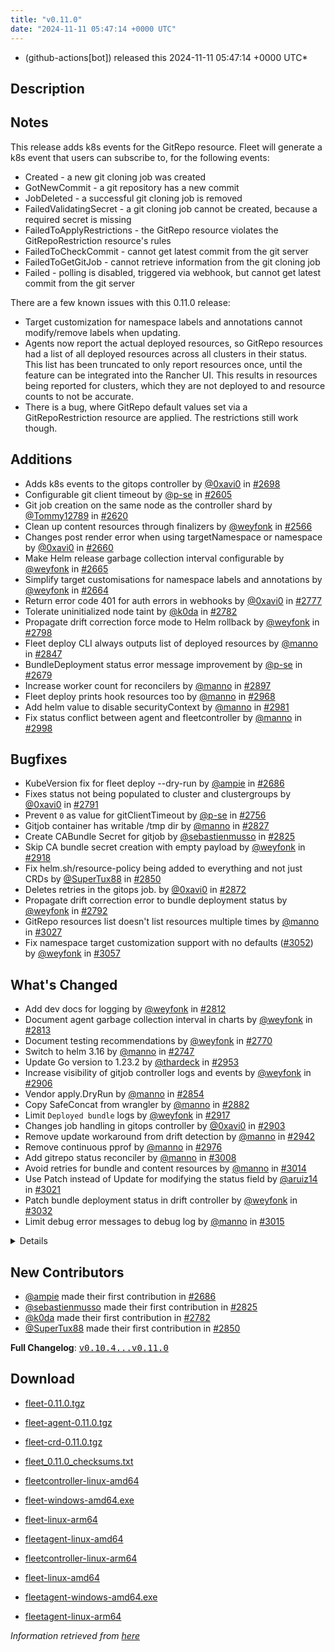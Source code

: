 ```yaml
---
title: "v0.11.0"
date: "2024-11-11 05:47:14 +0000 UTC"
---
```



* (github-actions[bot]) released this 2024-11-11 05:47:14 +0000 UTC*



## Description


<h2>Notes</h2>
<p>This release adds k8s events for the GitRepo resource. Fleet will generate a k8s event that users can subscribe to, for the following events:</p>
<ul>
<li>Created - a new git cloning job was created</li>
<li>GotNewCommit - a git repository has a new commit</li>
<li>JobDeleted - a successful git cloning job is removed</li>
<li>FailedValidatingSecret - a git cloning job cannot be created, because a required secret is missing</li>
<li>FailedToApplyRestrictions - the GitRepo resource violates the GitRepoRestriction resource's rules</li>
<li>FailedToCheckCommit - cannot get latest commit from the git server</li>
<li>FailedToGetGitJob - cannot retrieve information from the git cloning job</li>
<li>Failed - polling is disabled, triggered via webhook, but cannot get latest commit from the git server</li>
</ul>
<p>There are a few known issues with this 0.11.0 release:</p>
<ul>
<li>Target customization for namespace labels and annotations cannot modify/remove labels when updating.</li>
<li>Agents now report the actual deployed resources, so GitRepo resources had a list of all deployed resources across all clusters in their status. This list has been truncated to only report resources once, until the feature can be integrated into the Rancher UI. This results in resources being reported for clusters, which they are not deployed to and resource counts to not  be accurate.</li>
<li>There is a bug, where GitRepo default values set via a GitRepoRestriction resource are applied. The restrictions still work though.</li>
</ul>
<h2>Additions</h2>
<ul>
<li>Adds k8s events to the gitops controller by <a class="user-mention notranslate" data-hovercard-type="user" data-hovercard-url="/users/0xavi0/hovercard" data-octo-click="hovercard-link-click" data-octo-dimensions="link_type:self" href="https://github.com/0xavi0">@0xavi0</a> in <a class="issue-link js-issue-link" data-error-text="Failed to load title" data-id="2447866381" data-permission-text="Title is private" data-url="https://github.com/rancher/fleet/issues/2698" data-hovercard-type="pull_request" data-hovercard-url="/rancher/fleet/pull/2698/hovercard" href="https://github.com/rancher/fleet/pull/2698">#2698</a></li>
<li>Configurable git client timeout by <a class="user-mention notranslate" data-hovercard-type="user" data-hovercard-url="/users/p-se/hovercard" data-octo-click="hovercard-link-click" data-octo-dimensions="link_type:self" href="https://github.com/p-se">@p-se</a> in <a class="issue-link js-issue-link" data-error-text="Failed to load title" data-id="2392040902" data-permission-text="Title is private" data-url="https://github.com/rancher/fleet/issues/2605" data-hovercard-type="pull_request" data-hovercard-url="/rancher/fleet/pull/2605/hovercard" href="https://github.com/rancher/fleet/pull/2605">#2605</a></li>
<li>Git job creation on the same node as the controller shard by <a class="user-mention notranslate" data-hovercard-type="user" data-hovercard-url="/users/Tommy12789/hovercard" data-octo-click="hovercard-link-click" data-octo-dimensions="link_type:self" href="https://github.com/Tommy12789">@Tommy12789</a> in <a class="issue-link js-issue-link" data-error-text="Failed to load title" data-id="2395918620" data-permission-text="Title is private" data-url="https://github.com/rancher/fleet/issues/2620" data-hovercard-type="pull_request" data-hovercard-url="/rancher/fleet/pull/2620/hovercard" href="https://github.com/rancher/fleet/pull/2620">#2620</a></li>
<li>Clean up content resources through finalizers by <a class="user-mention notranslate" data-hovercard-type="user" data-hovercard-url="/users/weyfonk/hovercard" data-octo-click="hovercard-link-click" data-octo-dimensions="link_type:self" href="https://github.com/weyfonk">@weyfonk</a> in <a class="issue-link js-issue-link" data-error-text="Failed to load title" data-id="2383800098" data-permission-text="Title is private" data-url="https://github.com/rancher/fleet/issues/2566" data-hovercard-type="pull_request" data-hovercard-url="/rancher/fleet/pull/2566/hovercard" href="https://github.com/rancher/fleet/pull/2566">#2566</a></li>
<li>Changes post render error when using targetNamespace or namespace by <a class="user-mention notranslate" data-hovercard-type="user" data-hovercard-url="/users/0xavi0/hovercard" data-octo-click="hovercard-link-click" data-octo-dimensions="link_type:self" href="https://github.com/0xavi0">@0xavi0</a> in <a class="issue-link js-issue-link" data-error-text="Failed to load title" data-id="2423216032" data-permission-text="Title is private" data-url="https://github.com/rancher/fleet/issues/2660" data-hovercard-type="pull_request" data-hovercard-url="/rancher/fleet/pull/2660/hovercard" href="https://github.com/rancher/fleet/pull/2660">#2660</a></li>
<li>Make Helm release garbage collection interval configurable by <a class="user-mention notranslate" data-hovercard-type="user" data-hovercard-url="/users/weyfonk/hovercard" data-octo-click="hovercard-link-click" data-octo-dimensions="link_type:self" href="https://github.com/weyfonk">@weyfonk</a> in <a class="issue-link js-issue-link" data-error-text="Failed to load title" data-id="2424753192" data-permission-text="Title is private" data-url="https://github.com/rancher/fleet/issues/2665" data-hovercard-type="pull_request" data-hovercard-url="/rancher/fleet/pull/2665/hovercard" href="https://github.com/rancher/fleet/pull/2665">#2665</a></li>
<li>Simplify target customisations for namespace labels and annotations by <a class="user-mention notranslate" data-hovercard-type="user" data-hovercard-url="/users/weyfonk/hovercard" data-octo-click="hovercard-link-click" data-octo-dimensions="link_type:self" href="https://github.com/weyfonk">@weyfonk</a> in <a class="issue-link js-issue-link" data-error-text="Failed to load title" data-id="2424702525" data-permission-text="Title is private" data-url="https://github.com/rancher/fleet/issues/2664" data-hovercard-type="pull_request" data-hovercard-url="/rancher/fleet/pull/2664/hovercard" href="https://github.com/rancher/fleet/pull/2664">#2664</a></li>
<li>Return error code 401 for auth errors in webhooks by <a class="user-mention notranslate" data-hovercard-type="user" data-hovercard-url="/users/0xavi0/hovercard" data-octo-click="hovercard-link-click" data-octo-dimensions="link_type:self" href="https://github.com/0xavi0">@0xavi0</a> in <a class="issue-link js-issue-link" data-error-text="Failed to load title" data-id="2487019515" data-permission-text="Title is private" data-url="https://github.com/rancher/fleet/issues/2777" data-hovercard-type="pull_request" data-hovercard-url="/rancher/fleet/pull/2777/hovercard" href="https://github.com/rancher/fleet/pull/2777">#2777</a></li>
<li>Tolerate uninitialized node taint by <a class="user-mention notranslate" data-hovercard-type="user" data-hovercard-url="/users/k0da/hovercard" data-octo-click="hovercard-link-click" data-octo-dimensions="link_type:self" href="https://github.com/k0da">@k0da</a> in <a class="issue-link js-issue-link" data-error-text="Failed to load title" data-id="2491666483" data-permission-text="Title is private" data-url="https://github.com/rancher/fleet/issues/2782" data-hovercard-type="pull_request" data-hovercard-url="/rancher/fleet/pull/2782/hovercard" href="https://github.com/rancher/fleet/pull/2782">#2782</a></li>
<li>Propagate drift correction force mode to Helm rollback by <a class="user-mention notranslate" data-hovercard-type="user" data-hovercard-url="/users/weyfonk/hovercard" data-octo-click="hovercard-link-click" data-octo-dimensions="link_type:self" href="https://github.com/weyfonk">@weyfonk</a> in <a class="issue-link js-issue-link" data-error-text="Failed to load title" data-id="2503152105" data-permission-text="Title is private" data-url="https://github.com/rancher/fleet/issues/2798" data-hovercard-type="pull_request" data-hovercard-url="/rancher/fleet/pull/2798/hovercard" href="https://github.com/rancher/fleet/pull/2798">#2798</a></li>
<li>Fleet deploy CLI always outputs list of deployed resources by <a class="user-mention notranslate" data-hovercard-type="user" data-hovercard-url="/users/manno/hovercard" data-octo-click="hovercard-link-click" data-octo-dimensions="link_type:self" href="https://github.com/manno">@manno</a> in <a class="issue-link js-issue-link" data-error-text="Failed to load title" data-id="2524860402" data-permission-text="Title is private" data-url="https://github.com/rancher/fleet/issues/2847" data-hovercard-type="pull_request" data-hovercard-url="/rancher/fleet/pull/2847/hovercard" href="https://github.com/rancher/fleet/pull/2847">#2847</a></li>
<li>BundleDeployment status error message improvement  by <a class="user-mention notranslate" data-hovercard-type="user" data-hovercard-url="/users/p-se/hovercard" data-octo-click="hovercard-link-click" data-octo-dimensions="link_type:self" href="https://github.com/p-se">@p-se</a> in <a class="issue-link js-issue-link" data-error-text="Failed to load title" data-id="2429306432" data-permission-text="Title is private" data-url="https://github.com/rancher/fleet/issues/2679" data-hovercard-type="pull_request" data-hovercard-url="/rancher/fleet/pull/2679/hovercard" href="https://github.com/rancher/fleet/pull/2679">#2679</a></li>
<li>Increase worker count for reconcilers by <a class="user-mention notranslate" data-hovercard-type="user" data-hovercard-url="/users/manno/hovercard" data-octo-click="hovercard-link-click" data-octo-dimensions="link_type:self" href="https://github.com/manno">@manno</a> in <a class="issue-link js-issue-link" data-error-text="Failed to load title" data-id="2547690642" data-permission-text="Title is private" data-url="https://github.com/rancher/fleet/issues/2897" data-hovercard-type="pull_request" data-hovercard-url="/rancher/fleet/pull/2897/hovercard" href="https://github.com/rancher/fleet/pull/2897">#2897</a></li>
<li>Fleet deploy prints hook resources too by <a class="user-mention notranslate" data-hovercard-type="user" data-hovercard-url="/users/manno/hovercard" data-octo-click="hovercard-link-click" data-octo-dimensions="link_type:self" href="https://github.com/manno">@manno</a> in <a class="issue-link js-issue-link" data-error-text="Failed to load title" data-id="2602050059" data-permission-text="Title is private" data-url="https://github.com/rancher/fleet/issues/2968" data-hovercard-type="pull_request" data-hovercard-url="/rancher/fleet/pull/2968/hovercard" href="https://github.com/rancher/fleet/pull/2968">#2968</a></li>
<li>Add helm value to disable securityContext by <a class="user-mention notranslate" data-hovercard-type="user" data-hovercard-url="/users/manno/hovercard" data-octo-click="hovercard-link-click" data-octo-dimensions="link_type:self" href="https://github.com/manno">@manno</a> in <a class="issue-link js-issue-link" data-error-text="Failed to load title" data-id="2605965576" data-permission-text="Title is private" data-url="https://github.com/rancher/fleet/issues/2981" data-hovercard-type="pull_request" data-hovercard-url="/rancher/fleet/pull/2981/hovercard" href="https://github.com/rancher/fleet/pull/2981">#2981</a></li>
<li>Fix status conflict between agent and fleetcontroller by <a class="user-mention notranslate" data-hovercard-type="user" data-hovercard-url="/users/manno/hovercard" data-octo-click="hovercard-link-click" data-octo-dimensions="link_type:self" href="https://github.com/manno">@manno</a> in <a class="issue-link js-issue-link" data-error-text="Failed to load title" data-id="2611282774" data-permission-text="Title is private" data-url="https://github.com/rancher/fleet/issues/2998" data-hovercard-type="pull_request" data-hovercard-url="/rancher/fleet/pull/2998/hovercard" href="https://github.com/rancher/fleet/pull/2998">#2998</a></li>
</ul>
<h2>Bugfixes</h2>
<ul>
<li>KubeVersion fix for fleet deploy --dry-run by <a class="user-mention notranslate" data-hovercard-type="user" data-hovercard-url="/users/ampie/hovercard" data-octo-click="hovercard-link-click" data-octo-dimensions="link_type:self" href="https://github.com/ampie">@ampie</a> in <a class="issue-link js-issue-link" data-error-text="Failed to load title" data-id="2432133319" data-permission-text="Title is private" data-url="https://github.com/rancher/fleet/issues/2686" data-hovercard-type="pull_request" data-hovercard-url="/rancher/fleet/pull/2686/hovercard" href="https://github.com/rancher/fleet/pull/2686">#2686</a></li>
<li>Fixes status not being populated to cluster and clustergroups by <a class="user-mention notranslate" data-hovercard-type="user" data-hovercard-url="/users/0xavi0/hovercard" data-octo-click="hovercard-link-click" data-octo-dimensions="link_type:self" href="https://github.com/0xavi0">@0xavi0</a> in <a class="issue-link js-issue-link" data-error-text="Failed to load title" data-id="2494084260" data-permission-text="Title is private" data-url="https://github.com/rancher/fleet/issues/2791" data-hovercard-type="pull_request" data-hovercard-url="/rancher/fleet/pull/2791/hovercard" href="https://github.com/rancher/fleet/pull/2791">#2791</a></li>
<li>Prevent <code>0</code> as value for gitClientTimeout by <a class="user-mention notranslate" data-hovercard-type="user" data-hovercard-url="/users/p-se/hovercard" data-octo-click="hovercard-link-click" data-octo-dimensions="link_type:self" href="https://github.com/p-se">@p-se</a> in <a class="issue-link js-issue-link" data-error-text="Failed to load title" data-id="2475723086" data-permission-text="Title is private" data-url="https://github.com/rancher/fleet/issues/2756" data-hovercard-type="pull_request" data-hovercard-url="/rancher/fleet/pull/2756/hovercard" href="https://github.com/rancher/fleet/pull/2756">#2756</a></li>
<li>Gitjob container has writable /tmp dir by <a class="user-mention notranslate" data-hovercard-type="user" data-hovercard-url="/users/manno/hovercard" data-octo-click="hovercard-link-click" data-octo-dimensions="link_type:self" href="https://github.com/manno">@manno</a> in <a class="issue-link js-issue-link" data-error-text="Failed to load title" data-id="2519204043" data-permission-text="Title is private" data-url="https://github.com/rancher/fleet/issues/2827" data-hovercard-type="pull_request" data-hovercard-url="/rancher/fleet/pull/2827/hovercard" href="https://github.com/rancher/fleet/pull/2827">#2827</a></li>
<li>Create CABundle Secret for gitjob by <a class="user-mention notranslate" data-hovercard-type="user" data-hovercard-url="/users/sebastienmusso/hovercard" data-octo-click="hovercard-link-click" data-octo-dimensions="link_type:self" href="https://github.com/sebastienmusso">@sebastienmusso</a> in <a class="issue-link js-issue-link" data-error-text="Failed to load title" data-id="2519030090" data-permission-text="Title is private" data-url="https://github.com/rancher/fleet/issues/2825" data-hovercard-type="pull_request" data-hovercard-url="/rancher/fleet/pull/2825/hovercard" href="https://github.com/rancher/fleet/pull/2825">#2825</a></li>
<li>Skip CA bundle secret creation with empty payload by <a class="user-mention notranslate" data-hovercard-type="user" data-hovercard-url="/users/weyfonk/hovercard" data-octo-click="hovercard-link-click" data-octo-dimensions="link_type:self" href="https://github.com/weyfonk">@weyfonk</a> in <a class="issue-link js-issue-link" data-error-text="Failed to load title" data-id="2556756240" data-permission-text="Title is private" data-url="https://github.com/rancher/fleet/issues/2918" data-hovercard-type="pull_request" data-hovercard-url="/rancher/fleet/pull/2918/hovercard" href="https://github.com/rancher/fleet/pull/2918">#2918</a></li>
<li>Fix helm.sh/resource-policy being added to everything and not just CRDs by <a class="user-mention notranslate" data-hovercard-type="user" data-hovercard-url="/users/SuperTux88/hovercard" data-octo-click="hovercard-link-click" data-octo-dimensions="link_type:self" href="https://github.com/SuperTux88">@SuperTux88</a> in <a class="issue-link js-issue-link" data-error-text="Failed to load title" data-id="2527295539" data-permission-text="Title is private" data-url="https://github.com/rancher/fleet/issues/2850" data-hovercard-type="pull_request" data-hovercard-url="/rancher/fleet/pull/2850/hovercard" href="https://github.com/rancher/fleet/pull/2850">#2850</a></li>
<li>Deletes retries in the gitops job. by <a class="user-mention notranslate" data-hovercard-type="user" data-hovercard-url="/users/0xavi0/hovercard" data-octo-click="hovercard-link-click" data-octo-dimensions="link_type:self" href="https://github.com/0xavi0">@0xavi0</a> in <a class="issue-link js-issue-link" data-error-text="Failed to load title" data-id="2533220930" data-permission-text="Title is private" data-url="https://github.com/rancher/fleet/issues/2872" data-hovercard-type="pull_request" data-hovercard-url="/rancher/fleet/pull/2872/hovercard" href="https://github.com/rancher/fleet/pull/2872">#2872</a></li>
<li>Propagate drift correction error to bundle deployment status by <a class="user-mention notranslate" data-hovercard-type="user" data-hovercard-url="/users/weyfonk/hovercard" data-octo-click="hovercard-link-click" data-octo-dimensions="link_type:self" href="https://github.com/weyfonk">@weyfonk</a> in <a class="issue-link js-issue-link" data-error-text="Failed to load title" data-id="2494203995" data-permission-text="Title is private" data-url="https://github.com/rancher/fleet/issues/2792" data-hovercard-type="pull_request" data-hovercard-url="/rancher/fleet/pull/2792/hovercard" href="https://github.com/rancher/fleet/pull/2792">#2792</a></li>
<li>GitRepo resources list doesn't list resources multiple times by <a class="user-mention notranslate" data-hovercard-type="user" data-hovercard-url="/users/manno/hovercard" data-octo-click="hovercard-link-click" data-octo-dimensions="link_type:self" href="https://github.com/manno">@manno</a> in <a class="issue-link js-issue-link" data-error-text="Failed to load title" data-id="2621543929" data-permission-text="Title is private" data-url="https://github.com/rancher/fleet/issues/3027" data-hovercard-type="pull_request" data-hovercard-url="/rancher/fleet/pull/3027/hovercard" href="https://github.com/rancher/fleet/pull/3027">#3027</a></li>
<li>Fix namespace target customization support with no defaults (<a class="issue-link js-issue-link" data-error-text="Failed to load title" data-id="2637994085" data-permission-text="Title is private" data-url="https://github.com/rancher/fleet/issues/3052" data-hovercard-type="pull_request" data-hovercard-url="/rancher/fleet/pull/3052/hovercard" href="https://github.com/rancher/fleet/pull/3052">#3052</a>) by <a class="user-mention notranslate" data-hovercard-type="user" data-hovercard-url="/users/weyfonk/hovercard" data-octo-click="hovercard-link-click" data-octo-dimensions="link_type:self" href="https://github.com/weyfonk">@weyfonk</a> in <a class="issue-link js-issue-link" data-error-text="Failed to load title" data-id="2641729717" data-permission-text="Title is private" data-url="https://github.com/rancher/fleet/issues/3057" data-hovercard-type="pull_request" data-hovercard-url="/rancher/fleet/pull/3057/hovercard" href="https://github.com/rancher/fleet/pull/3057">#3057</a></li>
</ul>
<h2>What's Changed</h2>
<ul>
<li>Add dev docs for logging by <a class="user-mention notranslate" data-hovercard-type="user" data-hovercard-url="/users/weyfonk/hovercard" data-octo-click="hovercard-link-click" data-octo-dimensions="link_type:self" href="https://github.com/weyfonk">@weyfonk</a> in <a class="issue-link js-issue-link" data-error-text="Failed to load title" data-id="2510037725" data-permission-text="Title is private" data-url="https://github.com/rancher/fleet/issues/2812" data-hovercard-type="pull_request" data-hovercard-url="/rancher/fleet/pull/2812/hovercard" href="https://github.com/rancher/fleet/pull/2812">#2812</a></li>
<li>Document agent garbage collection interval in charts by <a class="user-mention notranslate" data-hovercard-type="user" data-hovercard-url="/users/weyfonk/hovercard" data-octo-click="hovercard-link-click" data-octo-dimensions="link_type:self" href="https://github.com/weyfonk">@weyfonk</a> in <a class="issue-link js-issue-link" data-error-text="Failed to load title" data-id="2513662267" data-permission-text="Title is private" data-url="https://github.com/rancher/fleet/issues/2813" data-hovercard-type="pull_request" data-hovercard-url="/rancher/fleet/pull/2813/hovercard" href="https://github.com/rancher/fleet/pull/2813">#2813</a></li>
<li>Document testing recommendations by <a class="user-mention notranslate" data-hovercard-type="user" data-hovercard-url="/users/weyfonk/hovercard" data-octo-click="hovercard-link-click" data-octo-dimensions="link_type:self" href="https://github.com/weyfonk">@weyfonk</a> in <a class="issue-link js-issue-link" data-error-text="Failed to load title" data-id="2480876406" data-permission-text="Title is private" data-url="https://github.com/rancher/fleet/issues/2770" data-hovercard-type="pull_request" data-hovercard-url="/rancher/fleet/pull/2770/hovercard" href="https://github.com/rancher/fleet/pull/2770">#2770</a></li>
<li>Switch to helm 3.16 by <a class="user-mention notranslate" data-hovercard-type="user" data-hovercard-url="/users/manno/hovercard" data-octo-click="hovercard-link-click" data-octo-dimensions="link_type:self" href="https://github.com/manno">@manno</a> in <a class="issue-link js-issue-link" data-error-text="Failed to load title" data-id="2467743736" data-permission-text="Title is private" data-url="https://github.com/rancher/fleet/issues/2747" data-hovercard-type="pull_request" data-hovercard-url="/rancher/fleet/pull/2747/hovercard" href="https://github.com/rancher/fleet/pull/2747">#2747</a></li>
<li>Update Go version to 1.23.2 by <a class="user-mention notranslate" data-hovercard-type="user" data-hovercard-url="/users/thardeck/hovercard" data-octo-click="hovercard-link-click" data-octo-dimensions="link_type:self" href="https://github.com/thardeck">@thardeck</a> in <a class="issue-link js-issue-link" data-error-text="Failed to load title" data-id="2580541866" data-permission-text="Title is private" data-url="https://github.com/rancher/fleet/issues/2953" data-hovercard-type="pull_request" data-hovercard-url="/rancher/fleet/pull/2953/hovercard" href="https://github.com/rancher/fleet/pull/2953">#2953</a></li>
<li>Increase visibility of gitjob controller logs and events by <a class="user-mention notranslate" data-hovercard-type="user" data-hovercard-url="/users/weyfonk/hovercard" data-octo-click="hovercard-link-click" data-octo-dimensions="link_type:self" href="https://github.com/weyfonk">@weyfonk</a> in <a class="issue-link js-issue-link" data-error-text="Failed to load title" data-id="2550719416" data-permission-text="Title is private" data-url="https://github.com/rancher/fleet/issues/2906" data-hovercard-type="pull_request" data-hovercard-url="/rancher/fleet/pull/2906/hovercard" href="https://github.com/rancher/fleet/pull/2906">#2906</a></li>
<li>Vendor apply.DryRun by <a class="user-mention notranslate" data-hovercard-type="user" data-hovercard-url="/users/manno/hovercard" data-octo-click="hovercard-link-click" data-octo-dimensions="link_type:self" href="https://github.com/manno">@manno</a> in <a class="issue-link js-issue-link" data-error-text="Failed to load title" data-id="2528722858" data-permission-text="Title is private" data-url="https://github.com/rancher/fleet/issues/2854" data-hovercard-type="pull_request" data-hovercard-url="/rancher/fleet/pull/2854/hovercard" href="https://github.com/rancher/fleet/pull/2854">#2854</a></li>
<li>Copy SafeConcat from wrangler by <a class="user-mention notranslate" data-hovercard-type="user" data-hovercard-url="/users/manno/hovercard" data-octo-click="hovercard-link-click" data-octo-dimensions="link_type:self" href="https://github.com/manno">@manno</a> in <a class="issue-link js-issue-link" data-error-text="Failed to load title" data-id="2536488919" data-permission-text="Title is private" data-url="https://github.com/rancher/fleet/issues/2882" data-hovercard-type="pull_request" data-hovercard-url="/rancher/fleet/pull/2882/hovercard" href="https://github.com/rancher/fleet/pull/2882">#2882</a></li>
<li>Limit <code>Deployed bundle</code> logs by <a class="user-mention notranslate" data-hovercard-type="user" data-hovercard-url="/users/weyfonk/hovercard" data-octo-click="hovercard-link-click" data-octo-dimensions="link_type:self" href="https://github.com/weyfonk">@weyfonk</a> in <a class="issue-link js-issue-link" data-error-text="Failed to load title" data-id="2556214924" data-permission-text="Title is private" data-url="https://github.com/rancher/fleet/issues/2917" data-hovercard-type="pull_request" data-hovercard-url="/rancher/fleet/pull/2917/hovercard" href="https://github.com/rancher/fleet/pull/2917">#2917</a></li>
<li>Changes job handling in gitops controller by <a class="user-mention notranslate" data-hovercard-type="user" data-hovercard-url="/users/0xavi0/hovercard" data-octo-click="hovercard-link-click" data-octo-dimensions="link_type:self" href="https://github.com/0xavi0">@0xavi0</a> in <a class="issue-link js-issue-link" data-error-text="Failed to load title" data-id="2549683844" data-permission-text="Title is private" data-url="https://github.com/rancher/fleet/issues/2903" data-hovercard-type="pull_request" data-hovercard-url="/rancher/fleet/pull/2903/hovercard" href="https://github.com/rancher/fleet/pull/2903">#2903</a></li>
<li>Remove update workaround from drift detection  by <a class="user-mention notranslate" data-hovercard-type="user" data-hovercard-url="/users/manno/hovercard" data-octo-click="hovercard-link-click" data-octo-dimensions="link_type:self" href="https://github.com/manno">@manno</a> in <a class="issue-link js-issue-link" data-error-text="Failed to load title" data-id="2572780156" data-permission-text="Title is private" data-url="https://github.com/rancher/fleet/issues/2942" data-hovercard-type="pull_request" data-hovercard-url="/rancher/fleet/pull/2942/hovercard" href="https://github.com/rancher/fleet/pull/2942">#2942</a></li>
<li>Remove continuous pprof by <a class="user-mention notranslate" data-hovercard-type="user" data-hovercard-url="/users/manno/hovercard" data-octo-click="hovercard-link-click" data-octo-dimensions="link_type:self" href="https://github.com/manno">@manno</a> in <a class="issue-link js-issue-link" data-error-text="Failed to load title" data-id="2605367513" data-permission-text="Title is private" data-url="https://github.com/rancher/fleet/issues/2976" data-hovercard-type="pull_request" data-hovercard-url="/rancher/fleet/pull/2976/hovercard" href="https://github.com/rancher/fleet/pull/2976">#2976</a></li>
<li>Add gitrepo status reconciler by <a class="user-mention notranslate" data-hovercard-type="user" data-hovercard-url="/users/manno/hovercard" data-octo-click="hovercard-link-click" data-octo-dimensions="link_type:self" href="https://github.com/manno">@manno</a> in <a class="issue-link js-issue-link" data-error-text="Failed to load title" data-id="2612072813" data-permission-text="Title is private" data-url="https://github.com/rancher/fleet/issues/3008" data-hovercard-type="pull_request" data-hovercard-url="/rancher/fleet/pull/3008/hovercard" href="https://github.com/rancher/fleet/pull/3008">#3008</a></li>
<li>Avoid retries for bundle and content resources by <a class="user-mention notranslate" data-hovercard-type="user" data-hovercard-url="/users/manno/hovercard" data-octo-click="hovercard-link-click" data-octo-dimensions="link_type:self" href="https://github.com/manno">@manno</a> in <a class="issue-link js-issue-link" data-error-text="Failed to load title" data-id="2614061917" data-permission-text="Title is private" data-url="https://github.com/rancher/fleet/issues/3014" data-hovercard-type="pull_request" data-hovercard-url="/rancher/fleet/pull/3014/hovercard" href="https://github.com/rancher/fleet/pull/3014">#3014</a></li>
<li>Use Patch instead of Update for modifying the status field by <a class="user-mention notranslate" data-hovercard-type="user" data-hovercard-url="/users/aruiz14/hovercard" data-octo-click="hovercard-link-click" data-octo-dimensions="link_type:self" href="https://github.com/aruiz14">@aruiz14</a> in <a class="issue-link js-issue-link" data-error-text="Failed to load title" data-id="2619020544" data-permission-text="Title is private" data-url="https://github.com/rancher/fleet/issues/3021" data-hovercard-type="pull_request" data-hovercard-url="/rancher/fleet/pull/3021/hovercard" href="https://github.com/rancher/fleet/pull/3021">#3021</a></li>
<li>Patch bundle deployment status in drift controller by <a class="user-mention notranslate" data-hovercard-type="user" data-hovercard-url="/users/weyfonk/hovercard" data-octo-click="hovercard-link-click" data-octo-dimensions="link_type:self" href="https://github.com/weyfonk">@weyfonk</a> in <a class="issue-link js-issue-link" data-error-text="Failed to load title" data-id="2623304533" data-permission-text="Title is private" data-url="https://github.com/rancher/fleet/issues/3032" data-hovercard-type="pull_request" data-hovercard-url="/rancher/fleet/pull/3032/hovercard" href="https://github.com/rancher/fleet/pull/3032">#3032</a></li>
<li>Limit debug error messages to debug log by <a class="user-mention notranslate" data-hovercard-type="user" data-hovercard-url="/users/manno/hovercard" data-octo-click="hovercard-link-click" data-octo-dimensions="link_type:self" href="https://github.com/manno">@manno</a> in <a class="issue-link js-issue-link" data-error-text="Failed to load title" data-id="2614372389" data-permission-text="Title is private" data-url="https://github.com/rancher/fleet/issues/3015" data-hovercard-type="pull_request" data-hovercard-url="/rancher/fleet/pull/3015/hovercard" href="https://github.com/rancher/fleet/pull/3015">#3015</a></li>
</ul>
<details>
<ul>
<li>Remove vendored go-playground/webhooks code by <a class="user-mention notranslate" data-hovercard-type="user" data-hovercard-url="/users/weyfonk/hovercard" data-octo-click="hovercard-link-click" data-octo-dimensions="link_type:self" href="https://github.com/weyfonk">@weyfonk</a> in <a class="issue-link js-issue-link" data-error-text="Failed to load title" data-id="2453037455" data-permission-text="Title is private" data-url="https://github.com/rancher/fleet/issues/2710" data-hovercard-type="pull_request" data-hovercard-url="/rancher/fleet/pull/2710/hovercard" href="https://github.com/rancher/fleet/pull/2710">#2710</a></li>
<li>Refactor gitjops reconciler to remove complexity warning by <a class="user-mention notranslate" data-hovercard-type="user" data-hovercard-url="/users/manno/hovercard" data-octo-click="hovercard-link-click" data-octo-dimensions="link_type:self" href="https://github.com/manno">@manno</a> in <a class="issue-link js-issue-link" data-error-text="Failed to load title" data-id="2460649990" data-permission-text="Title is private" data-url="https://github.com/rancher/fleet/issues/2726" data-hovercard-type="pull_request" data-hovercard-url="/rancher/fleet/pull/2726/hovercard" href="https://github.com/rancher/fleet/pull/2726">#2726</a></li>
<li>Rename Fleet manager references as Fleet controller by <a class="user-mention notranslate" data-hovercard-type="user" data-hovercard-url="/users/weyfonk/hovercard" data-octo-click="hovercard-link-click" data-octo-dimensions="link_type:self" href="https://github.com/weyfonk">@weyfonk</a> in <a class="issue-link js-issue-link" data-error-text="Failed to load title" data-id="2478212219" data-permission-text="Title is private" data-url="https://github.com/rancher/fleet/issues/2763" data-hovercard-type="pull_request" data-hovercard-url="/rancher/fleet/pull/2763/hovercard" href="https://github.com/rancher/fleet/pull/2763">#2763</a></li>
<li>Remove leftover <code>disable-gitops</code> mentions by <a class="user-mention notranslate" data-hovercard-type="user" data-hovercard-url="/users/weyfonk/hovercard" data-octo-click="hovercard-link-click" data-octo-dimensions="link_type:self" href="https://github.com/weyfonk">@weyfonk</a> in <a class="issue-link js-issue-link" data-error-text="Failed to load title" data-id="2477601619" data-permission-text="Title is private" data-url="https://github.com/rancher/fleet/issues/2762" data-hovercard-type="pull_request" data-hovercard-url="/rancher/fleet/pull/2762/hovercard" href="https://github.com/rancher/fleet/pull/2762">#2762</a></li>
<li>Remove shard node selector from hidden flags by <a class="user-mention notranslate" data-hovercard-type="user" data-hovercard-url="/users/weyfonk/hovercard" data-octo-click="hovercard-link-click" data-octo-dimensions="link_type:self" href="https://github.com/weyfonk">@weyfonk</a> in <a class="issue-link js-issue-link" data-error-text="Failed to load title" data-id="2478251412" data-permission-text="Title is private" data-url="https://github.com/rancher/fleet/issues/2764" data-hovercard-type="pull_request" data-hovercard-url="/rancher/fleet/pull/2764/hovercard" href="https://github.com/rancher/fleet/pull/2764">#2764</a></li>
<li>Skip checks on logs in sharding end-to-end tests by <a class="user-mention notranslate" data-hovercard-type="user" data-hovercard-url="/users/weyfonk/hovercard" data-octo-click="hovercard-link-click" data-octo-dimensions="link_type:self" href="https://github.com/weyfonk">@weyfonk</a> in <a class="issue-link js-issue-link" data-error-text="Failed to load title" data-id="2519913587" data-permission-text="Title is private" data-url="https://github.com/rancher/fleet/issues/2832" data-hovercard-type="pull_request" data-hovercard-url="/rancher/fleet/pull/2832/hovercard" href="https://github.com/rancher/fleet/pull/2832">#2832</a></li>
<li>Add crust-gather to e2e fail handlers by <a class="user-mention notranslate" data-hovercard-type="user" data-hovercard-url="/users/manno/hovercard" data-octo-click="hovercard-link-click" data-octo-dimensions="link_type:self" href="https://github.com/manno">@manno</a> in <a class="issue-link js-issue-link" data-error-text="Failed to load title" data-id="2522529506" data-permission-text="Title is private" data-url="https://github.com/rancher/fleet/issues/2842" data-hovercard-type="pull_request" data-hovercard-url="/rancher/fleet/pull/2842/hovercard" href="https://github.com/rancher/fleet/pull/2842">#2842</a></li>
<li>Adds e2e test to check that bundledeployments are deleted by <a class="user-mention notranslate" data-hovercard-type="user" data-hovercard-url="/users/0xavi0/hovercard" data-octo-click="hovercard-link-click" data-octo-dimensions="link_type:self" href="https://github.com/0xavi0">@0xavi0</a> in <a class="issue-link js-issue-link" data-error-text="Failed to load title" data-id="2522310105" data-permission-text="Title is private" data-url="https://github.com/rancher/fleet/issues/2841" data-hovercard-type="pull_request" data-hovercard-url="/rancher/fleet/pull/2841/hovercard" href="https://github.com/rancher/fleet/pull/2841">#2841</a></li>
<li>Cleanup completed gitjobs by <a class="user-mention notranslate" data-hovercard-type="user" data-hovercard-url="/users/manno/hovercard" data-octo-click="hovercard-link-click" data-octo-dimensions="link_type:self" href="https://github.com/manno">@manno</a> in <a class="issue-link js-issue-link" data-error-text="Failed to load title" data-id="2552804585" data-permission-text="Title is private" data-url="https://github.com/rancher/fleet/issues/2907" data-hovercard-type="pull_request" data-hovercard-url="/rancher/fleet/pull/2907/hovercard" href="https://github.com/rancher/fleet/pull/2907">#2907</a></li>
<li>Converts the delete gitjobs to one-time job by <a class="user-mention notranslate" data-hovercard-type="user" data-hovercard-url="/users/0xavi0/hovercard" data-octo-click="hovercard-link-click" data-octo-dimensions="link_type:self" href="https://github.com/0xavi0">@0xavi0</a> in <a class="issue-link js-issue-link" data-error-text="Failed to load title" data-id="2564061655" data-permission-text="Title is private" data-url="https://github.com/rancher/fleet/issues/2928" data-hovercard-type="pull_request" data-hovercard-url="/rancher/fleet/pull/2928/hovercard" href="https://github.com/rancher/fleet/pull/2928">#2928</a></li>
<li>Remove empty fields from gitrepo/bd resources by <a class="user-mention notranslate" data-hovercard-type="user" data-hovercard-url="/users/manno/hovercard" data-octo-click="hovercard-link-click" data-octo-dimensions="link_type:self" href="https://github.com/manno">@manno</a> in <a class="issue-link js-issue-link" data-error-text="Failed to load title" data-id="2548374247" data-permission-text="Title is private" data-url="https://github.com/rancher/fleet/issues/2901" data-hovercard-type="pull_request" data-hovercard-url="/rancher/fleet/pull/2901/hovercard" href="https://github.com/rancher/fleet/pull/2901">#2901</a></li>
<li>Add more information on logging by <a class="user-mention notranslate" data-hovercard-type="user" data-hovercard-url="/users/manno/hovercard" data-octo-click="hovercard-link-click" data-octo-dimensions="link_type:self" href="https://github.com/manno">@manno</a> in <a class="issue-link js-issue-link" data-error-text="Failed to load title" data-id="2594733692" data-permission-text="Title is private" data-url="https://github.com/rancher/fleet/issues/2959" data-hovercard-type="pull_request" data-hovercard-url="/rancher/fleet/pull/2959/hovercard" href="https://github.com/rancher/fleet/pull/2959">#2959</a></li>
<li>Port gitjob handling changes from 0.10 by <a class="user-mention notranslate" data-hovercard-type="user" data-hovercard-url="/users/0xavi0/hovercard" data-octo-click="hovercard-link-click" data-octo-dimensions="link_type:self" href="https://github.com/0xavi0">@0xavi0</a> in <a class="issue-link js-issue-link" data-error-text="Failed to load title" data-id="2602374357" data-permission-text="Title is private" data-url="https://github.com/rancher/fleet/issues/2971" data-hovercard-type="pull_request" data-hovercard-url="/rancher/fleet/pull/2971/hovercard" href="https://github.com/rancher/fleet/pull/2971">#2971</a></li>
<li>Remove tmate step from Fleet-in-Rancher test workflow by <a class="user-mention notranslate" data-hovercard-type="user" data-hovercard-url="/users/weyfonk/hovercard" data-octo-click="hovercard-link-click" data-octo-dimensions="link_type:self" href="https://github.com/weyfonk">@weyfonk</a> in <a class="issue-link js-issue-link" data-error-text="Failed to load title" data-id="2605598790" data-permission-text="Title is private" data-url="https://github.com/rancher/fleet/issues/2978" data-hovercard-type="pull_request" data-hovercard-url="/rancher/fleet/pull/2978/hovercard" href="https://github.com/rancher/fleet/pull/2978">#2978</a></li>
<li>Add missing context to agent's updatestatus by <a class="user-mention notranslate" data-hovercard-type="user" data-hovercard-url="/users/manno/hovercard" data-octo-click="hovercard-link-click" data-octo-dimensions="link_type:self" href="https://github.com/manno">@manno</a> in <a class="issue-link js-issue-link" data-error-text="Failed to load title" data-id="2608912094" data-permission-text="Title is private" data-url="https://github.com/rancher/fleet/issues/2990" data-hovercard-type="pull_request" data-hovercard-url="/rancher/fleet/pull/2990/hovercard" href="https://github.com/rancher/fleet/pull/2990">#2990</a></li>
<li>Adds predicate when webhook commit changes by <a class="user-mention notranslate" data-hovercard-type="user" data-hovercard-url="/users/0xavi0/hovercard" data-octo-click="hovercard-link-click" data-octo-dimensions="link_type:self" href="https://github.com/0xavi0">@0xavi0</a> in <a class="issue-link js-issue-link" data-error-text="Failed to load title" data-id="2608137228" data-permission-text="Title is private" data-url="https://github.com/rancher/fleet/issues/2986" data-hovercard-type="pull_request" data-hovercard-url="/rancher/fleet/pull/2986/hovercard" href="https://github.com/rancher/fleet/pull/2986">#2986</a></li>
<li>Bundledeployment controller does not write metrics on error by <a class="user-mention notranslate" data-hovercard-type="user" data-hovercard-url="/users/manno/hovercard" data-octo-click="hovercard-link-click" data-octo-dimensions="link_type:self" href="https://github.com/manno">@manno</a> in <a class="issue-link js-issue-link" data-error-text="Failed to load title" data-id="2611628503" data-permission-text="Title is private" data-url="https://github.com/rancher/fleet/issues/3000" data-hovercard-type="pull_request" data-hovercard-url="/rancher/fleet/pull/3000/hovercard" href="https://github.com/rancher/fleet/pull/3000">#3000</a></li>
<li>Metrics use label constants from API by <a class="user-mention notranslate" data-hovercard-type="user" data-hovercard-url="/users/manno/hovercard" data-octo-click="hovercard-link-click" data-octo-dimensions="link_type:self" href="https://github.com/manno">@manno</a> in <a class="issue-link js-issue-link" data-error-text="Failed to load title" data-id="2611157884" data-permission-text="Title is private" data-url="https://github.com/rancher/fleet/issues/2996" data-hovercard-type="pull_request" data-hovercard-url="/rancher/fleet/pull/2996/hovercard" href="https://github.com/rancher/fleet/pull/2996">#2996</a></li>
<li>Fix charts repo name in workflow call by <a class="user-mention notranslate" data-hovercard-type="user" data-hovercard-url="/users/weyfonk/hovercard" data-octo-click="hovercard-link-click" data-octo-dimensions="link_type:self" href="https://github.com/weyfonk">@weyfonk</a> in <a class="issue-link js-issue-link" data-error-text="Failed to load title" data-id="2620879412" data-permission-text="Title is private" data-url="https://github.com/rancher/fleet/issues/3025" data-hovercard-type="pull_request" data-hovercard-url="/rancher/fleet/pull/3025/hovercard" href="https://github.com/rancher/fleet/pull/3025">#3025</a></li>
<li>Debug security context in agent by <a class="user-mention notranslate" data-hovercard-type="user" data-hovercard-url="/users/manno/hovercard" data-octo-click="hovercard-link-click" data-octo-dimensions="link_type:self" href="https://github.com/manno">@manno</a> in <a class="issue-link js-issue-link" data-error-text="Failed to load title" data-id="2626581712" data-permission-text="Title is private" data-url="https://github.com/rancher/fleet/issues/3039" data-hovercard-type="pull_request" data-hovercard-url="/rancher/fleet/pull/3039/hovercard" href="https://github.com/rancher/fleet/pull/3039">#3039</a></li>
<li>Remove reconcile error from retry by <a class="user-mention notranslate" data-hovercard-type="user" data-hovercard-url="/users/manno/hovercard" data-octo-click="hovercard-link-click" data-octo-dimensions="link_type:self" href="https://github.com/manno">@manno</a> in <a class="issue-link js-issue-link" data-error-text="Failed to load title" data-id="2632466496" data-permission-text="Title is private" data-url="https://github.com/rancher/fleet/issues/3045" data-hovercard-type="pull_request" data-hovercard-url="/rancher/fleet/pull/3045/hovercard" href="https://github.com/rancher/fleet/pull/3045">#3045</a></li>
<li>Update Wrangler to v3.1 by <a class="user-mention notranslate" data-hovercard-type="user" data-hovercard-url="/users/thardeck/hovercard" data-octo-click="hovercard-link-click" data-octo-dimensions="link_type:self" href="https://github.com/thardeck">@thardeck</a> in <a class="issue-link js-issue-link" data-error-text="Failed to load title" data-id="2644526065" data-permission-text="Title is private" data-url="https://github.com/rancher/fleet/issues/3062" data-hovercard-type="pull_request" data-hovercard-url="/rancher/fleet/pull/3062/hovercard" href="https://github.com/rancher/fleet/pull/3062">#3062</a></li>
</ul>
</details>
<h2>New Contributors</h2>
<ul>
<li><a class="user-mention notranslate" data-hovercard-type="user" data-hovercard-url="/users/ampie/hovercard" data-octo-click="hovercard-link-click" data-octo-dimensions="link_type:self" href="https://github.com/ampie">@ampie</a> made their first contribution in <a class="issue-link js-issue-link" data-error-text="Failed to load title" data-id="2432133319" data-permission-text="Title is private" data-url="https://github.com/rancher/fleet/issues/2686" data-hovercard-type="pull_request" data-hovercard-url="/rancher/fleet/pull/2686/hovercard" href="https://github.com/rancher/fleet/pull/2686">#2686</a></li>
<li><a class="user-mention notranslate" data-hovercard-type="user" data-hovercard-url="/users/sebastienmusso/hovercard" data-octo-click="hovercard-link-click" data-octo-dimensions="link_type:self" href="https://github.com/sebastienmusso">@sebastienmusso</a> made their first contribution in <a class="issue-link js-issue-link" data-error-text="Failed to load title" data-id="2519030090" data-permission-text="Title is private" data-url="https://github.com/rancher/fleet/issues/2825" data-hovercard-type="pull_request" data-hovercard-url="/rancher/fleet/pull/2825/hovercard" href="https://github.com/rancher/fleet/pull/2825">#2825</a></li>
<li><a class="user-mention notranslate" data-hovercard-type="user" data-hovercard-url="/users/k0da/hovercard" data-octo-click="hovercard-link-click" data-octo-dimensions="link_type:self" href="https://github.com/k0da">@k0da</a> made their first contribution in <a class="issue-link js-issue-link" data-error-text="Failed to load title" data-id="2491666483" data-permission-text="Title is private" data-url="https://github.com/rancher/fleet/issues/2782" data-hovercard-type="pull_request" data-hovercard-url="/rancher/fleet/pull/2782/hovercard" href="https://github.com/rancher/fleet/pull/2782">#2782</a></li>
<li><a class="user-mention notranslate" data-hovercard-type="user" data-hovercard-url="/users/SuperTux88/hovercard" data-octo-click="hovercard-link-click" data-octo-dimensions="link_type:self" href="https://github.com/SuperTux88">@SuperTux88</a> made their first contribution in <a class="issue-link js-issue-link" data-error-text="Failed to load title" data-id="2527295539" data-permission-text="Title is private" data-url="https://github.com/rancher/fleet/issues/2850" data-hovercard-type="pull_request" data-hovercard-url="/rancher/fleet/pull/2850/hovercard" href="https://github.com/rancher/fleet/pull/2850">#2850</a></li>
</ul>
<p><strong>Full Changelog</strong>: <a class="commit-link" href="https://github.com/rancher/fleet/compare/v0.10.4...v0.11.0"><tt>v0.10.4...v0.11.0</tt></a></p>



## Download


* [fleet-0.11.0.tgz](https://github.com/rancher/fleet/releases/download/v0.11.0/fleet-0.11.0.tgz)

* [fleet-agent-0.11.0.tgz](https://github.com/rancher/fleet/releases/download/v0.11.0/fleet-agent-0.11.0.tgz)

* [fleet-crd-0.11.0.tgz](https://github.com/rancher/fleet/releases/download/v0.11.0/fleet-crd-0.11.0.tgz)

* [fleet_0.11.0_checksums.txt](https://github.com/rancher/fleet/releases/download/v0.11.0/fleet_0.11.0_checksums.txt)

* [fleetcontroller-linux-amd64](https://github.com/rancher/fleet/releases/download/v0.11.0/fleetcontroller-linux-amd64)

* [fleet-windows-amd64.exe](https://github.com/rancher/fleet/releases/download/v0.11.0/fleet-windows-amd64.exe)

* [fleet-linux-arm64](https://github.com/rancher/fleet/releases/download/v0.11.0/fleet-linux-arm64)

* [fleetagent-linux-amd64](https://github.com/rancher/fleet/releases/download/v0.11.0/fleetagent-linux-amd64)

* [fleetcontroller-linux-arm64](https://github.com/rancher/fleet/releases/download/v0.11.0/fleetcontroller-linux-arm64)

* [fleet-linux-amd64](https://github.com/rancher/fleet/releases/download/v0.11.0/fleet-linux-amd64)

* [fleetagent-windows-amd64.exe](https://github.com/rancher/fleet/releases/download/v0.11.0/fleetagent-windows-amd64.exe)

* [fleetagent-linux-arm64](https://github.com/rancher/fleet/releases/download/v0.11.0/fleetagent-linux-arm64)




*Information retrieved from [here](https://github.com/rancher/fleet/releases/tag/v0.11.0)*

